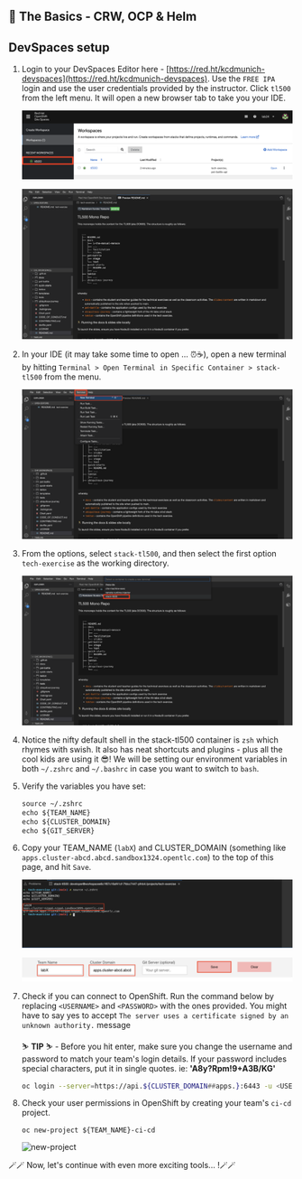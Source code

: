 ## 🐌 The Basics - CRW, OCP & Helm
## DevSpaces setup

1. Login to your DevSpaces Editor here - [https://red.ht/kcdmunich-devspaces](https://red.ht/kcdmunich-devspaces). Use the `FREE IPA` login and use the user credentials provided by the instructor. Click `tl500` from the left menu. It will open a new browser tab to take you your IDE.

    ![tl500](./images/tl500.png)

    ![crw](./images/crw.png)

2. In your IDE (it may take some time to open ... ⏰☕️), open a new terminal by hitting `Terminal > Open Terminal in Specific Container > stack-tl500` from the menu.

    ![new-terminal](./images/new-terminal.png)

3. From the options, select `stack-tl500`, and then select the first option `tech-exercise` as the working directory.

    ![stack-tl500](./images/stack-tl500.png)

4. Notice the nifty default shell in the stack-tl500 container is `zsh` which rhymes with swish. It also has neat shortcuts and plugins - plus all the cool kids are using it 😎! We will be setting our environment variables in both `~/.zshrc` and `~/.bashrc` in case you want to switch to `bash`.

5. Verify the variables you have set:

    ```zsh#test
    source ~/.zshrc
    echo ${TEAM_NAME}
    echo ${CLUSTER_DOMAIN}
    echo ${GIT_SERVER}
    ```

6. Copy your TEAM_NAME (`labX`) and CLUSTER_DOMAIN (something like `apps.cluster-abcd.abcd.sandbox1324.opentlc.com`) to the top of this page, and hit `Save`.

    ![clusterdomain](./images/clusterdomain.png)

    ![customizeinstructions](./images/customizeinstructions.png)

6. Check if you can connect to OpenShift. Run the command below by replacing `<USERNAME>` and `<PASSWORD>` with the ones provided. You might have to say yes to accept `The server uses a certificate signed by an unknown authority.` message

    <p class="tip">
    ⛷️ <b>TIP</b> ⛷️ - Before you hit enter, make sure you change the username and password to match your team's login details. If your password includes special characters, put it in single quotes. ie: <strong>'A8y?Rpm!9+A3B/KG'</strong>
    </p>

    ```bash
    oc login --server=https://api.${CLUSTER_DOMAIN##apps.}:6443 -u <USERNAME> -p <PASSWORD>
    ```

7. Check your user permissions in OpenShift by creating your team's `ci-cd` project. 

    ```bash#test
    oc new-project ${TEAM_NAME}-ci-cd
    ```

    ![new-project](./images/new-project.png)

🪄🪄 Now, let's continue with even more exciting tools... !🪄🪄
